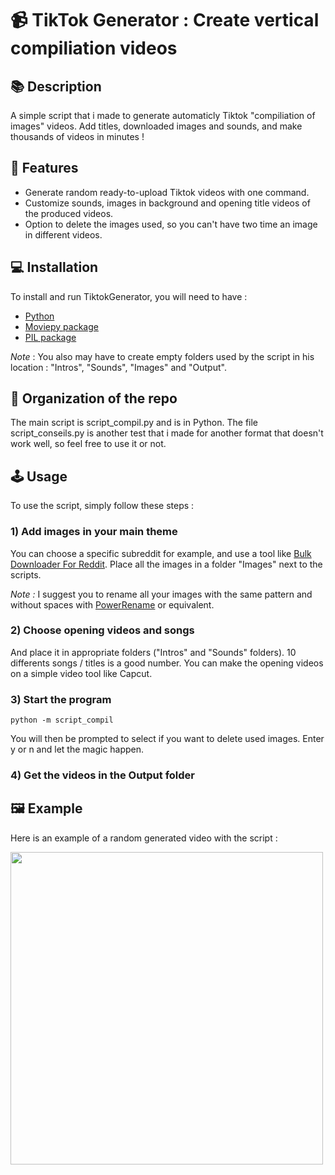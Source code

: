 # 📹 TikTok Generator : Create vertical compiliation videos
## 📚 Description
A simple script that i made to generate automaticly Tiktok "compiliation of images" videos. Add titles, downloaded images and sounds, and make thousands of videos in minutes !

## 🚀 Features 
- Generate random ready-to-upload Tiktok videos with one command.
- Customize sounds, images in background and opening title videos of the produced videos.
- Option to delete the images used, so you can't have two time an image in different videos.

## 💻 Installation
To install and run TiktokGenerator, you will need to have :
- [Python](https://www.python.org/downloads/)
- [Moviepy package](https://zulko.github.io/moviepy/)
- [PIL package](https://he-arc.github.io/livre-python/pillow/index.html)

*Note* : You also may have to create empty folders used by the script in his location : "Intros", "Sounds", "Images" and "Output".

## 👤 Organization of the repo
The main script is script_compil.py and is in Python. The file script_conseils.py is another test that i made for another format that doesn't work well, so feel free to use it or not.


## 🕹️ Usage
To use the script, simply follow these steps :
### 1) Add images in your main theme
You can choose a specific subreddit for example, and use a tool like [Bulk Downloader For Reddit](https://github.com/aliparlakci/bulk-downloader-for-reddit). Place all the images in a folder "Images" next to the scripts.

*Note :* I suggest you to rename all your images with the same pattern and without spaces with [PowerRename](https://learn.microsoft.com/en-us/windows/powertoys/powerrename) or equivalent.

### 2) Choose opening videos and songs
And place it in appropriate folders ("Intros" and "Sounds" folders). 10 differents songs / titles is a good number. You can make the opening videos on a simple video tool like Capcut.

### 3) Start the program
```
python -m script_compil
```
You will then be prompted to select if you want to delete used images. Enter y or n and let the magic happen.

### 4) Get the videos in the Output folder

## 🖼️ Example
Here is an example of a random generated video with the script :

<img src=".images/demo.gif" height="500">

